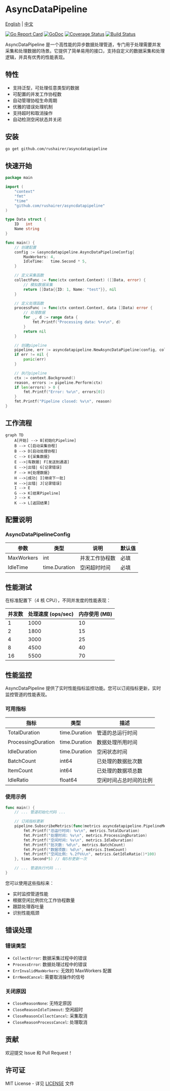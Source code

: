 # AsyncDataPipeline

[English](README.md) | [中文](README_cn.md)

[![Go Report Card](https://goreportcard.com/badge/github.com/yourusername/asyncdatapipeline)](https://goreportcard.com/report/github.com/yourusername/asyncdatapipeline)
[![GoDoc](https://godoc.org/github.com/yourusername/asyncdatapipeline?status.svg)](https://godoc.org/github.com/yourusername/asyncdatapipeline)
[![Coverage Status](https://coveralls.io/repos/github/yourusername/asyncdatapipeline/badge.svg?branch=master)](https://coveralls.io/github/yourusername/asyncdatapipeline?branch=master)
[![Build Status](https://github.com/yourusername/asyncdatapipeline/workflows/Go/badge.svg)](https://github.com/yourusername/asyncdatapipeline/actions)

AsyncDataPipeline 是一个高性能的异步数据处理管道，专门用于处理需要并发采集和处理数据的场景。它提供了简单易用的接口，支持自定义的数据采集和处理逻辑，并具有优秀的性能表现。

## 特性

-   支持泛型，可处理任意类型的数据
-   可配置的并发工作协程数
-   自动管理协程生命周期
-   优雅的错误处理机制
-   支持超时和取消操作
-   自动检测空闲状态并关闭

## 安装

```bash
go get github.com/rushairer/asyncdatapipeline
```

## 快速开始

```go
package main

import (
    "context"
    "fmt"
    "time"
    "github.com/rushairer/asyncdatapipeline"
)

type Data struct {
    ID   int
    Name string
}

func main() {
    // 创建配置
    config := &asyncdatapipeline.AsyncDataPipelineConfig{
        MaxWorkers: 4,
        IdleTime:   time.Second * 5,
    }

    // 定义采集函数
    collectFunc := func(ctx context.Context) ([]Data, error) {
        // 模拟数据采集
        return []Data{{ID: 1, Name: "test"}}, nil
    }

    // 定义处理函数
    processFunc := func(ctx context.Context, data []Data) error {
        // 处理数据
        for _, d := range data {
            fmt.Printf("Processing data: %+v\n", d)
        }
        return nil
    }

    // 创建pipeline
    pipeline, err := asyncdatapipeline.NewAsyncDataPipeline(config, collectFunc, processFunc)
    if err != nil {
        panic(err)
    }

    // 执行pipeline
    ctx := context.Background()
    reason, errors := pipeline.Perform(ctx)
    if len(errors) > 0 {
        fmt.Printf("Error: %v\n", errors[0])
    }
    fmt.Printf("Pipeline closed: %v\n", reason)
}
```

## 工作流程

```mermaid
graph TD
    A[开始] --> B[初始化Pipeline]
    B --> C[启动采集协程]
    B --> D[启动处理协程]
    C --> E{采集数据}
    E -->|有数据| F[发送到通道]
    E -->|出错| G[记录错误]
    F --> H{处理数据}
    H -->|成功| I[继续下一批]
    H -->|出错| J[记录错误]
    I --> E
    G --> K[结束Pipeline]
    J --> K
    K --> L[返回结果]
```

## 配置说明

### AsyncDataPipelineConfig

| 参数       | 类型          | 说明           | 默认值 |
| ---------- | ------------- | -------------- | ------ |
| MaxWorkers | int           | 并发工作协程数 | 必填   |
| IdleTime   | time.Duration | 空闲超时时间   | 必填   |

## 性能测试

在标准配置下（4 核 CPU），不同并发度的性能表现：

| 并发数 | 处理速度 (ops/sec) | 内存使用 (MB) |
| ------ | ------------------ | ------------- |
| 1      | 1000               | 10            |
| 2      | 1800               | 15            |
| 4      | 3000               | 25            |
| 8      | 4500               | 40            |
| 16     | 5500               | 70            |

## 性能监控

AsyncDataPipeline 提供了实时性能指标监控功能。您可以订阅指标更新，实时监控管道的性能表现。

### 可用指标

| 指标 | 类型 | 描述 |
| ---- | ---- | ---- |
| TotalDuration | time.Duration | 管道的总运行时间 |
| ProcessingDuration | time.Duration | 数据处理所用时间 |
| IdleDuration | time.Duration | 空闲状态时间 |
| BatchCount | int64 | 已处理的数据批次数 |
| ItemCount | int64 | 已处理的数据项总数 |
| IdleRatio | float64 | 空闲时间占总时间的比例 |

### 使用示例

```go
func main() {
    // ... 管道初始化代码 ...

    // 订阅指标更新
    pipeline.SubscribeMetrics(func(metrics asyncdatapipeline.PipelineMetrics) {
        fmt.Printf("总运行时间: %v\n", metrics.TotalDuration)
        fmt.Printf("处理时间: %v\n", metrics.ProcessingDuration)
        fmt.Printf("空闲时间: %v\n", metrics.IdleDuration)
        fmt.Printf("批次数: %d\n", metrics.BatchCount)
        fmt.Printf("数据项数: %d\n", metrics.ItemCount)
        fmt.Printf("空闲比例: %.2f%%\n", metrics.GetIdleRatio()*100)
    }, time.Second*5) // 每5秒更新一次

    // ... 管道执行代码 ...
}
```

您可以使用这些指标来：
- 实时监控管道性能
- 根据空闲比例优化工作协程数量
- 跟踪处理吞吐量
- 识别性能瓶颈

## 错误处理

### 错误类型

-   `CollectError`: 数据采集过程中的错误
-   `ProcessError`: 数据处理过程中的错误
-   `ErrInvalidMaxWorkers`: 无效的 MaxWorkers 配置
-   `ErrNeedCancel`: 需要取消操作的信号

### 关闭原因

-   `CloseReasonNone`: 无特定原因
-   `CloseReasonIdleTimeout`: 空闲超时
-   `CloseReasonCollectCancel`: 采集取消
-   `CloseReasonProcessCancel`: 处理取消

## 贡献

欢迎提交 Issue 和 Pull Request！

## 许可证

MIT License - 详见 [LICENSE](LICENSE) 文件

